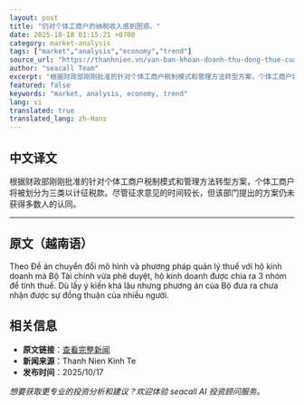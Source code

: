 ```yaml
---
layout: post
title: "仍对个体工商户的纳税收入感到困惑。"
date: 2025-10-18 01:15:21 +0700
category: market-analysis
tags: ["market","analysis","economy","trend"]
source_url: "https://thanhnien.vn/van-ban-khoan-doanh-thu-dong-thue-cua-ho-kinh-doanh-185251017193228611.htm"
author: "seacall Team"
excerpt: "根据财政部刚刚批准的针对个体工商户税制模式和管理方法转型方案，个体工商户将被划分为三类以计征税款。尽管征求意见的时间较长，但该部门提出的方案仍未获得多数人的认同。..."
featured: false
keywords: "market, analysis, economy, trend"
lang: vi
translated: true
translated_lang: zh-Hans
---
```


## 中文译文

根据财政部刚刚批准的针对个体工商户税制模式和管理方法转型方案，个体工商户将被划分为三类以计征税款。尽管征求意见的时间较长，但该部门提出的方案仍未获得多数人的认同。

---

## 原文（越南语）

Theo Đề &aacute;n chuyển đổi m&ocirc; h&igrave;nh v&agrave; phương ph&aacute;p quản l&yacute; thuế với hộ kinh doanh m&agrave; Bộ T&agrave;i ch&iacute;nh vừa ph&ecirc; duyệt, hộ kinh doanh được chia ra 3 nh&oacute;m để t&iacute;nh thuế. D&ugrave; lấy &yacute; kiến kh&aacute; l&acirc;u nhưng phương &aacute;n của Bộ đưa ra chưa nhận được sự đồng thuận của nhiều người.

## 相关信息

- **原文链接**：[查看完整新闻](https://thanhnien.vn/van-ban-khoan-doanh-thu-dong-thue-cua-ho-kinh-doanh-185251017193228611.htm)
- **新闻来源**：Thanh Nien Kinh Te
- **发布时间**：2025/10/17

*想要获取更专业的投资分析和建议？欢迎体验 seacall AI 投资顾问服务。*